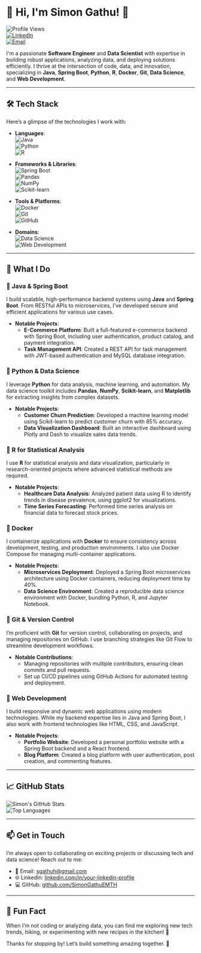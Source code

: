 # 👋 Hi, I'm Simon Gathu! 🚀

![Profile Views](https://komarev.com/ghpvc/?username=SimonGathuEMTH&color=blue)  
[![LinkedIn](https://img.shields.io/badge/LinkedIn-Connect-blue?logo=linkedin)](https://www.linkedin.com/in/your-linkedin-profile)  
[![Email](https://img.shields.io/badge/Email-Contact%20Me-orange?logo=gmail)](mailto:sgathuh@gmail.com)

I'm a passionate **Software Engineer** and **Data Scientist** with expertise in building robust applications, analyzing data, and deploying solutions efficiently. I thrive at the intersection of code, data, and innovation, specializing in **Java**, **Spring Boot**, **Python**, **R**, **Docker**, **Git**, **Data Science**, and **Web Development**.

---

## 🛠️ Tech Stack

Here’s a glimpse of the technologies I work with:

- **Languages**:  
  ![Java](https://img.shields.io/badge/-Java-007396?logo=java&logoColor=white)  
  ![Python](https://img.shields.io/badge/-Python-3776AB?logo=python&logoColor=white)  
  ![R](https://img.shields.io/badge/-R-276DC3?logo=r&logoColor=white)  

- **Frameworks & Libraries**:  
  ![Spring Boot](https://img.shields.io/badge/-Spring%20Boot-6DB33F?logo=spring&logoColor=white)  
  ![Pandas](https://img.shields.io/badge/-Pandas-150458?logo=pandas&logoColor=white)  
  ![NumPy](https://img.shields.io/badge/-NumPy-013243?logo=numpy&logoColor=white)  
  ![Scikit-learn](https://img.shields.io/badge/-Scikit--learn-F7931E?logo=scikit-learn&logoColor=white)  

- **Tools & Platforms**:  
  ![Docker](https://img.shields.io/badge/-Docker-2496ED?logo=docker&logoColor=white)  
  ![Git](https://img.shields.io/badge/-Git-F05032?logo=git&logoColor=white)  
  ![GitHub](https://img.shields.io/badge/-GitHub-181717?logo=github&logoColor=white)  

- **Domains**:  
  ![Data Science](https://img.shields.io/badge/-Data%20Science-FF6F61?logo=datascience&logoColor=white)  
  ![Web Development](https://img.shields.io/badge/-Web%20Development-1E90FF?logo=web&logoColor=white)  

---

## 🌟 What I Do

### 🔹 Java & Spring Boot
I build scalable, high-performance backend systems using **Java** and **Spring Boot**. From RESTful APIs to microservices, I’ve developed secure and efficient applications for various use cases.

- **Notable Projects**:
  - **E-Commerce Platform**: Built a full-featured e-commerce backend with Spring Boot, including user authentication, product catalog, and payment integration.
  - **Task Management API**: Created a REST API for task management with JWT-based authentication and MySQL database integration.

### 🔹 Python & Data Science
I leverage **Python** for data analysis, machine learning, and automation. My data science toolkit includes **Pandas**, **NumPy**, **Scikit-learn**, and **Matplotlib** for extracting insights from complex datasets.

- **Notable Projects**:
  - **Customer Churn Prediction**: Developed a machine learning model using Scikit-learn to predict customer churn with 85% accuracy.
  - **Data Visualization Dashboard**: Built an interactive dashboard using Plotly and Dash to visualize sales data trends.

### 🔹 R for Statistical Analysis
I use **R** for statistical analysis and data visualization, particularly in research-oriented projects where advanced statistical methods are required.

- **Notable Projects**:
  - **Healthcare Data Analysis**: Analyzed patient data using R to identify trends in disease prevalence, using ggplot2 for visualizations.
  - **Time Series Forecasting**: Performed time series analysis on financial data to forecast stock prices.

### 🔹 Docker
I containerize applications with **Docker** to ensure consistency across development, testing, and production environments. I also use Docker Compose for managing multi-container applications.

- **Notable Projects**:
  - **Microservices Deployment**: Deployed a Spring Boot microservices architecture using Docker containers, reducing deployment time by 40%.
  - **Data Science Environment**: Created a reproducible data science environment with Docker, bundling Python, R, and Jupyter Notebook.

### 🔹 Git & Version Control
I’m proficient with **Git** for version control, collaborating on projects, and managing repositories on GitHub. I use branching strategies like Git Flow to streamline development workflows.

- **Notable Contributions**:
  - Managing repositories with multiple contributors, ensuring clean commits and pull requests.
  - Set up CI/CD pipelines using GitHub Actions for automated testing and deployment.

### 🔹 Web Development
I build responsive and dynamic web applications using modern technologies. While my backend expertise lies in Java and Spring Boot, I also work with frontend technologies like HTML, CSS, and JavaScript.

- **Notable Projects**:
  - **Portfolio Website**: Developed a personal portfolio website with a Spring Boot backend and a React frontend.
  - **Blog Platform**: Created a blog platform with user authentication, post creation, and commenting features.

---

## 📈 GitHub Stats

![Simon's GitHub Stats](https://github-readme-stats.vercel.app/api?username=SimonGathuEMTH&show_icons=true&theme=radical)  
![Top Languages](https://github-readme-stats.vercel.app/api/top-langs/?username=SimonGathuEMTH&layout=compact&theme=radical)

---

## 📫 Get in Touch

I’m always open to collaborating on exciting projects or discussing tech and data science! Reach out to me:

- 📧 Email: [sgathuh@gmail.com](mailto:sgathuh@gmail.com)  
- 🌐 LinkedIn: [linkedin.com/in/your-linkedin-profile](https://www.linkedin.com/in/your-linkedin-profile)  
- 💻 GitHub: [github.com/SimonGathuEMTH](https://github.com/SimonGathuEMTH)

---

## 🌟 Fun Fact
When I’m not coding or analyzing data, you can find me exploring new tech trends, hiking, or experimenting with new recipes in the kitchen! 🍳

Thanks for stopping by! Let’s build something amazing together. 🚀
